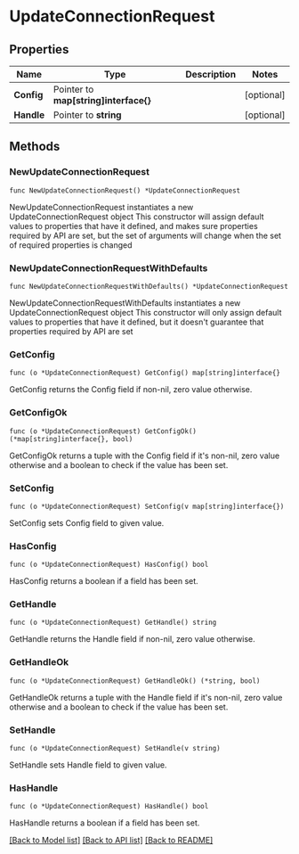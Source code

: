 # UpdateConnectionRequest

## Properties

Name | Type | Description | Notes
------------ | ------------- | ------------- | -------------
**Config** | Pointer to **map[string]interface{}** |  | [optional] 
**Handle** | Pointer to **string** |  | [optional] 

## Methods

### NewUpdateConnectionRequest

`func NewUpdateConnectionRequest() *UpdateConnectionRequest`

NewUpdateConnectionRequest instantiates a new UpdateConnectionRequest object
This constructor will assign default values to properties that have it defined,
and makes sure properties required by API are set, but the set of arguments
will change when the set of required properties is changed

### NewUpdateConnectionRequestWithDefaults

`func NewUpdateConnectionRequestWithDefaults() *UpdateConnectionRequest`

NewUpdateConnectionRequestWithDefaults instantiates a new UpdateConnectionRequest object
This constructor will only assign default values to properties that have it defined,
but it doesn't guarantee that properties required by API are set

### GetConfig

`func (o *UpdateConnectionRequest) GetConfig() map[string]interface{}`

GetConfig returns the Config field if non-nil, zero value otherwise.

### GetConfigOk

`func (o *UpdateConnectionRequest) GetConfigOk() (*map[string]interface{}, bool)`

GetConfigOk returns a tuple with the Config field if it's non-nil, zero value otherwise
and a boolean to check if the value has been set.

### SetConfig

`func (o *UpdateConnectionRequest) SetConfig(v map[string]interface{})`

SetConfig sets Config field to given value.

### HasConfig

`func (o *UpdateConnectionRequest) HasConfig() bool`

HasConfig returns a boolean if a field has been set.

### GetHandle

`func (o *UpdateConnectionRequest) GetHandle() string`

GetHandle returns the Handle field if non-nil, zero value otherwise.

### GetHandleOk

`func (o *UpdateConnectionRequest) GetHandleOk() (*string, bool)`

GetHandleOk returns a tuple with the Handle field if it's non-nil, zero value otherwise
and a boolean to check if the value has been set.

### SetHandle

`func (o *UpdateConnectionRequest) SetHandle(v string)`

SetHandle sets Handle field to given value.

### HasHandle

`func (o *UpdateConnectionRequest) HasHandle() bool`

HasHandle returns a boolean if a field has been set.


[[Back to Model list]](../README.md#documentation-for-models) [[Back to API list]](../README.md#documentation-for-api-endpoints) [[Back to README]](../README.md)


